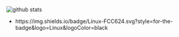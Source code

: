 <picture decoding="async" loading="lazy">
  <source media="(prefers-color-scheme: light)" srcset="https://pixel-profile.vercel.app/api/github-stats?username=isaenesuslu&theme=road_trip">
  <source media="(prefers-color-scheme: dark)" srcset="https://pixel-profile.vercel.app/api/github-stats?username=isaenesuslu&screen_effect=true&theme=road_trip">
  <img alt="github stats" src="https://pixel-profile.vercel.app/api/github-stats?username=isaenesuslu&theme=road_trip">
</picture>

<ul>
  <li>https://img.shields.io/badge/Linux-FCC624.svg?style=for-the-badge&logo=Linux&logoColor=black</li>
</ul>
